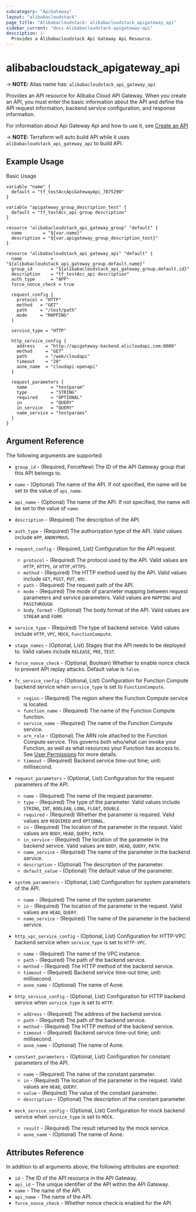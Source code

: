 ```yaml
---
subcategory: "ApiGateway"
layout: "alibabacloudstack"
page_title: "Alibabacloudstack: alibabacloudstack_apigateway_api"
sidebar_current: "docs-Alibabacloudstack-apigateway-api"
description: |- 
  Provides a Alibabacloudstack Api Gateway Api Resource.
---
```


# alibabacloudstack_apigateway_api
-> **NOTE:** Alias name has: `alibabacloudstack_api_gateway_api`

Provides an API resource for Alibaba Cloud API Gateway. When you create an API, you must enter the basic information about the API and define the API request information, backend service configuration, and response information.

For information about Api Gateway Api and how to use it, see [Create an API](https://help.aliyun.com/apsara/enterprise/v_3_14_0_20210519/apigateway/apsara-developer-guide/create-an-api-dev1.html?spm=a2c4g.14484438.10001.154)

-> **NOTE:** Terraform will auto build API while it uses `alibabacloudstack_api_gateway_api` to build API.

## Example Usage

Basic Usage

```hcl
variable "name" {
  default = "tf_testAccApiGatewayApi_7875290"
}

variable "apigateway_group_description_test" {
  default = "tf_testAcc_api group description"
}

resource "alibabacloudstack_api_gateway_group" "default" {
  name        = "${var.name}"
  description = "${var.apigateway_group_description_test}"
}

resource "alibabacloudstack_api_gateway_api" "default" {
  name           = "${alibabacloudstack_api_gateway_group.default.name}"
  group_id       = "${alibabacloudstack_api_gateway_group.default.id}"
  description    = "tf_testAcc_api description"
  auth_type      = "APP"
  force_nonce_check = true

  request_config {
    protocol = "HTTP"
    method   = "GET"
    path     = "/test/path"
    mode     = "MAPPING"
  }

  service_type = "HTTP"

  http_service_config {
    address    = "http://apigateway-backend.alicloudapi.com:8080"
    method     = "GET"
    path       = "/web/cloudapi"
    timeout    = "20"
    aone_name  = "cloudapi-openapi"
  }

  request_parameters {
    name         = "testparam"
    type         = "STRING"
    required     = "OPTIONAL"
    in           = "QUERY"
    in_service   = "QUERY"
    name_service = "testparams"
  }
}
```

## Argument Reference

The following arguments are supported:

* `group_id` - (Required, ForceNew) The ID of the API Gateway group that this API belongs to.
* `name` - (Optional) The name of the API. If not specified, the name will be set to the value of `api_name`.
* `api_name` - (Optional) The name of the API. If not specified, the name will be set to the value of `name`.
* `description` - (Required) The description of the API.
* `auth_type` - (Required) The authorization type of the API. Valid values include `APP`, `ANONYMOUS`.
* `request_config` - (Required, List) Configuration for the API request.

  * `protocol` - (Required) The protocol used by the API. Valid values are `HTTP`, `HTTPS`, or `HTTP,HTTPS`.
  * `method` - (Required) The HTTP method used by the API. Valid values include `GET`, `POST`, `PUT`, etc.
  * `path` - (Required) The request path of the API.
  * `mode` - (Required) The mode of parameter mapping between request parameters and service parameters. Valid values are `MAPPING` and `PASSTHROUGH`.
  * `body_format` - (Optional) The body format of the API. Valid values are `STREAM` and `FORM`.

* `service_type` - (Required) The type of backend service. Valid values include `HTTP`, `VPC`, `MOCK`, `FunctionCompute`.
* `stage_names` - (Optional, List) Stages that the API needs to be deployed to. Valid values include `RELEASE`, `PRE`, `TEST`.
* `force_nonce_check` - (Optional, Boolean) Whether to enable nonce check to prevent API replay attacks. Default value is `false`.
* `fc_service_config` - (Optional, List) Configuration for Function Compute backend service when `service_type` is set to `FunctionCompute`.

  * `region` - (Required) The region where the Function Compute service is located.
  * `function_name` - (Required) The name of the Function Compute function.
  * `service_name` - (Required) The name of the Function Compute service.
  * `arn_role` - (Optional) The ARN role attached to the Function Compute service. This governs both who/what can invoke your Function, as well as what resources your Function has access to. See [User Permissions](https://www.alibabacloud.com/help/doc-detail/52885.htm) for more details.
  * `timeout` - (Required) Backend service time-out time; unit: millisecond.

* `request_parameters` - (Optional, List) Configuration for the request parameters of the API.

  * `name` - (Required) The name of the request parameter.
  * `type` - (Required) The type of the parameter. Valid values include `STRING`, `INT`, `BOOLEAN`, `LONG`, `FLOAT`, `DOUBLE`.
  * `required` - (Required) Whether the parameter is required. Valid values are `REQUIRED` and `OPTIONAL`.
  * `in` - (Required) The location of the parameter in the request. Valid values are `BODY`, `HEAD`, `QUERY`, `PATH`.
  * `in_service` - (Required) The location of the parameter in the backend service. Valid values are `BODY`, `HEAD`, `QUERY`, `PATH`.
  * `name_service` - (Required) The name of the parameter in the backend service.
  * `description` - (Optional) The description of the parameter.
  * `default_value` - (Optional) The default value of the parameter.

* `system_parameters` - (Optional, List) Configuration for system parameters of the API.

  * `name` - (Required) The name of the system parameter.
  * `in` - (Required) The location of the parameter in the request. Valid values are `HEAD`, `QUERY`.
  * `name_service` - (Required) The name of the parameter in the backend service.

* `http_vpc_service_config` - (Optional, List) Configuration for HTTP-VPC backend service when `service_type` is set to `HTTP-VPC`.

  * `name` - (Required) The name of the VPC instance.
  * `path` - (Required) The path of the backend service.
  * `method` - (Required) The HTTP method of the backend service.
  * `timeout` - (Required) Backend service time-out time; unit: millisecond.
  * `aone_name` - (Optional) The name of Aone.

* `http_service_config` - (Optional, List) Configuration for HTTP backend service when `service_type` is set to `HTTP`.

  * `address` - (Required) The address of the backend service.
  * `path` - (Required) The path of the backend service.
  * `method` - (Required) The HTTP method of the backend service.
  * `timeout` - (Required) Backend service time-out time; unit: millisecond.
  * `aone_name` - (Optional) The name of Aone.

* `constant_parameters` - (Optional, List) Configuration for constant parameters of the API.

  * `name` - (Required) The name of the constant parameter.
  * `in` - (Required) The location of the parameter in the request. Valid values are `HEAD`, `QUERY`.
  * `value` - (Required) The value of the constant parameter.
  * `description` - (Optional) The description of the constant parameter.

* `mock_service_config` - (Optional, List) Configuration for mock backend service when `service_type` is set to `MOCK`.

  * `result` - (Required) The result returned by the mock service.
  * `aone_name` - (Optional) The name of Aone.

## Attributes Reference

In addition to all arguments above, the following attributes are exported:

* `id` - The ID of the API resource in the API Gateway.
* `api_id` - The unique identifier of the API within the API Gateway.
* `name` - The name of the API.
* `api_name` - The name of the API.
* `force_nonce_check` - Whether nonce check is enabled for the API.